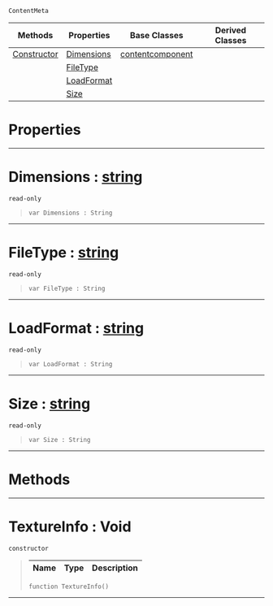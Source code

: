  `ContentMeta`

|Methods|Properties|Base Classes|Derived Classes|
|---|---|---|---|
|[ Constructor](textureinfo.md#textureinfo-void)|[ Dimensions](textureinfo.md#dimensions-zilch-engine-d)|[contentcomponent](contentcomponent.md)| |
| |[ FileType](textureinfo.md#filetype-zilch-engine-doc)| | |
| |[ LoadFormat](textureinfo.md#loadformat-zilch-engine-d)| | |
| |[ Size](textureinfo.md#size-zilch-engine-documen)| | |


 #  Properties


---  
 #  Dimensions : [string](../nada_base_types/string.md)

 `read-only`

> 
> ``` lang=cpp, name=Nada
> var Dimensions : String


---  
 #  FileType : [string](../nada_base_types/string.md)

 `read-only`

> 
> ``` lang=cpp, name=Nada
> var FileType : String


---  
 #  LoadFormat : [string](../nada_base_types/string.md)

 `read-only`

> 
> ``` lang=cpp, name=Nada
> var LoadFormat : String


---  
 #  Size : [string](../nada_base_types/string.md)

 `read-only`

> 
> ``` lang=cpp, name=Nada
> var Size : String


---  
 #  Methods


---  
 #  TextureInfo : Void

 `constructor`

> 
> |Name|Type|Description|
> |---|---|---|
> ``` lang=cpp, name=Nada
> function TextureInfo()
> ``` 


---  
 

 